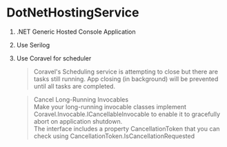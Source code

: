 # DotNetHostingService
1. .NET Generic Hosted Console Application
2. Use Serilog
3. Use Coravel for scheduler
   > Coravel's Scheduling service is attempting to close but there are tasks still running.
   > App closing (in background) will be prevented until all tasks are completed.

   > Cancel Long-Running Invocables   
   > Make your long-running invocable classes implement Coravel.Invocable.ICancellableInvocable to enable it to gracefully abort on application shutdown.   
   > The interface includes a property CancellationToken that you can check using CancellationToken.IsCancellationRequested
